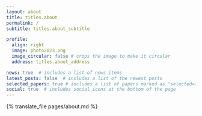 ```yaml
---
layout: about
title: titles.about
permalink: /
subtitle: titles.about_subtitle

profile:
  align: right
  image: photo2023.png
  image_circular: false # crops the image to make it circular
  address: titles.about_address

news: true  # includes a list of news items
latest_posts: false  # includes a list of the newest posts
selected_papers: true # includes a list of papers marked as "selected={true}"
social: true  # includes social icons at the bottom of the page
---
```


{% translate_file pages/about.md %}
